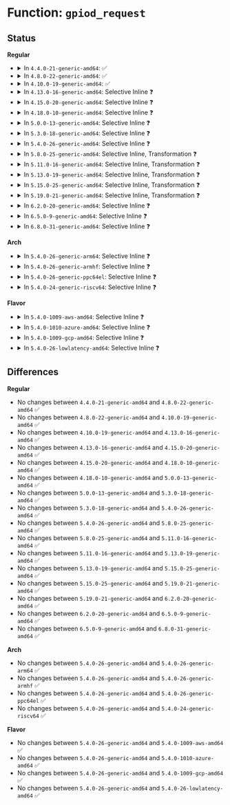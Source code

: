 # Function: <code>gpiod_request</code>

## Status
<b>Regular</b>
<ul>
<li>
<details>
<summary>In <code>4.4.0-21-generic-amd64</code>: ✅</summary>

```c
int gpiod_request(struct gpio_desc * desc, const char * label)
```

```json
{
  "name": "gpiod_request",
  "collision_type": "Unique Global",
  "inline_type": "No",
  "funcs": [
    {
      "addr": 18446744071583198208,
      "name": "gpiod_request",
      "external": true,
      "loc": "drivers/gpio/gpiolib.c:942",
      "file": "drivers/gpio/gpiolib.c",
      "inline": "seen, unknown",
      "caller_inline": [],
      "caller_func": [
        "drivers/gpio/gpiolib.c:fwnode_get_named_gpiod",
        "drivers/gpio/gpiolib.c:gpiod_get_index",
        "drivers/gpio/gpiolib-legacy.c:gpio_request",
        "drivers/gpio/gpiolib-legacy.c:gpio_request_one",
        "drivers/gpio/gpiolib-sysfs.c:export_store"
      ]
    }
  ],
  "symbols": [
    {
      "addr": 18446744071583198208,
      "name": "gpiod_request",
      "section": ".text",
      "bind": "STB_GLOBAL",
      "size": 239
    }
  ]
}
```
</details>
</li>
<li>
<details>
<summary>In <code>4.8.0-22-generic-amd64</code>: ✅</summary>

```c
int gpiod_request(struct gpio_desc * desc, const char * label)
```

```json
{
  "name": "gpiod_request",
  "collision_type": "Unique Global",
  "inline_type": "No",
  "funcs": [
    {
      "addr": 18446744071583502160,
      "name": "gpiod_request",
      "external": true,
      "loc": "drivers/gpio/gpiolib.c:1899",
      "file": "drivers/gpio/gpiolib.c",
      "inline": "seen, unknown",
      "caller_inline": [],
      "caller_func": [
        "drivers/gpio/gpiolib.c:fwnode_get_named_gpiod",
        "drivers/gpio/gpiolib.c:gpiod_get_index",
        "drivers/gpio/gpiolib.c:gpio_ioctl",
        "drivers/gpio/gpiolib.c:linehandle_create",
        "drivers/gpio/gpiolib-legacy.c:gpio_request",
        "drivers/gpio/gpiolib-legacy.c:gpio_request_one",
        "drivers/gpio/gpiolib-sysfs.c:export_store"
      ]
    }
  ],
  "symbols": [
    {
      "addr": 18446744071583502160,
      "name": "gpiod_request",
      "section": ".text",
      "bind": "STB_GLOBAL",
      "size": 348
    }
  ]
}
```
</details>
</li>
<li>
<details>
<summary>In <code>4.10.0-19-generic-amd64</code>: ✅</summary>

```c
int gpiod_request(struct gpio_desc * desc, const char * label)
```

```json
{
  "name": "gpiod_request",
  "collision_type": "Unique Global",
  "inline_type": "No",
  "funcs": [
    {
      "addr": 18446744071583641792,
      "name": "gpiod_request",
      "external": true,
      "loc": "drivers/gpio/gpiolib.c:2086",
      "file": "drivers/gpio/gpiolib.c",
      "inline": "seen, unknown",
      "caller_inline": [],
      "caller_func": [
        "drivers/gpio/gpiolib.c:fwnode_get_named_gpiod",
        "drivers/gpio/gpiolib.c:gpiod_get_index",
        "drivers/gpio/gpiolib.c:gpio_ioctl",
        "drivers/gpio/gpiolib.c:linehandle_create",
        "drivers/gpio/gpiolib-legacy.c:gpio_request",
        "drivers/gpio/gpiolib-legacy.c:gpio_request_one",
        "drivers/gpio/gpiolib-sysfs.c:export_store"
      ]
    }
  ],
  "symbols": [
    {
      "addr": 18446744071583641792,
      "name": "gpiod_request",
      "section": ".text",
      "bind": "STB_GLOBAL",
      "size": 348
    }
  ]
}
```
</details>
</li>
<li>
<details>
<summary>In <code>4.13.0-16-generic-amd64</code>: Selective Inline ❓</summary>

```c
int gpiod_request(struct gpio_desc * desc, const char * label)
```

```json
{
  "name": "gpiod_request",
  "collision_type": "Unique Global",
  "inline_type": "Selective",
  "funcs": [
    {
      "addr": 18446744071583681136,
      "name": "gpiod_request",
      "external": true,
      "loc": "drivers/gpio/gpiolib.c:2087",
      "file": "drivers/gpio/gpiolib.c",
      "inline": "not declared, inlined",
      "caller_inline": [],
      "caller_func": [
        "drivers/gpio/gpiolib.c:fwnode_get_named_gpiod",
        "drivers/gpio/gpiolib.c:gpiod_get_index",
        "drivers/gpio/gpiolib.c:gpio_ioctl",
        "drivers/gpio/gpiolib.c:linehandle_create",
        "drivers/gpio/gpiolib-legacy.c:gpio_request",
        "drivers/gpio/gpiolib-legacy.c:gpio_request_one",
        "drivers/gpio/gpiolib-sysfs.c:export_store"
      ]
    }
  ],
  "symbols": [
    {
      "addr": 18446744071583681136,
      "name": "gpiod_request",
      "section": ".text",
      "bind": "STB_GLOBAL",
      "size": 344
    }
  ]
}
```
</details>
</li>
<li>
<details>
<summary>In <code>4.15.0-20-generic-amd64</code>: Selective Inline ❓</summary>

```c
int gpiod_request(struct gpio_desc * desc, const char * label)
```

```json
{
  "name": "gpiod_request",
  "collision_type": "Unique Global",
  "inline_type": "Selective",
  "funcs": [
    {
      "addr": 18446744071583936624,
      "name": "gpiod_request",
      "external": true,
      "loc": "drivers/gpio/gpiolib.c:2224",
      "file": "drivers/gpio/gpiolib.c",
      "inline": "not declared, inlined",
      "caller_inline": [],
      "caller_func": [
        "drivers/gpio/gpiolib.c:fwnode_get_named_gpiod",
        "drivers/gpio/gpiolib.c:gpiod_get_index",
        "drivers/gpio/gpiolib.c:gpio_ioctl",
        "drivers/gpio/gpiolib.c:linehandle_create",
        "drivers/gpio/gpiolib-legacy.c:gpio_request",
        "drivers/gpio/gpiolib-legacy.c:gpio_request_one",
        "drivers/gpio/gpiolib-sysfs.c:export_store"
      ]
    }
  ],
  "symbols": [
    {
      "addr": 18446744071583936624,
      "name": "gpiod_request",
      "section": ".text",
      "bind": "STB_GLOBAL",
      "size": 344
    }
  ]
}
```
</details>
</li>
<li>
<details>
<summary>In <code>4.18.0-10-generic-amd64</code>: Selective Inline ❓</summary>

```c
int gpiod_request(struct gpio_desc * desc, const char * label)
```

```json
{
  "name": "gpiod_request",
  "collision_type": "Unique Global",
  "inline_type": "Selective",
  "funcs": [
    {
      "addr": 18446744071584125760,
      "name": "gpiod_request",
      "external": true,
      "loc": "drivers/gpio/gpiolib.c:2338",
      "file": "drivers/gpio/gpiolib.c",
      "inline": "not declared, inlined",
      "caller_inline": [],
      "caller_func": [
        "drivers/gpio/gpiolib.c:fwnode_get_named_gpiod",
        "drivers/gpio/gpiolib.c:fwnode_get_named_gpiod",
        "drivers/gpio/gpiolib.c:gpiod_get_index",
        "drivers/gpio/gpiolib.c:gpio_ioctl",
        "drivers/gpio/gpiolib.c:linehandle_create",
        "drivers/gpio/gpiolib-legacy.c:gpio_request",
        "drivers/gpio/gpiolib-legacy.c:gpio_request_one",
        "drivers/gpio/gpiolib-sysfs.c:export_store"
      ]
    }
  ],
  "symbols": [
    {
      "addr": 18446744071584125760,
      "name": "gpiod_request",
      "section": ".text",
      "bind": "STB_GLOBAL",
      "size": 218
    }
  ]
}
```
</details>
</li>
<li>
<details>
<summary>In <code>5.0.0-13-generic-amd64</code>: Selective Inline ❓</summary>

```c
int gpiod_request(struct gpio_desc * desc, const char * label)
```

```json
{
  "name": "gpiod_request",
  "collision_type": "Unique Global",
  "inline_type": "Selective",
  "funcs": [
    {
      "addr": 18446744071584210128,
      "name": "gpiod_request",
      "external": true,
      "loc": "drivers/gpio/gpiolib.c:2366",
      "file": "drivers/gpio/gpiolib.c",
      "inline": "not declared, inlined",
      "caller_inline": [],
      "caller_func": [
        "drivers/gpio/gpiolib.c:fwnode_get_named_gpiod",
        "drivers/gpio/gpiolib.c:fwnode_get_named_gpiod",
        "drivers/gpio/gpiolib.c:gpiod_get_index",
        "drivers/gpio/gpiolib.c:gpio_ioctl",
        "drivers/gpio/gpiolib.c:linehandle_create",
        "drivers/gpio/gpiolib-legacy.c:gpio_request",
        "drivers/gpio/gpiolib-legacy.c:gpio_request_one",
        "drivers/gpio/gpiolib-sysfs.c:export_store"
      ]
    }
  ],
  "symbols": [
    {
      "addr": 18446744071584210128,
      "name": "gpiod_request",
      "section": ".text",
      "bind": "STB_GLOBAL",
      "size": 218
    }
  ]
}
```
</details>
</li>
<li>
<details>
<summary>In <code>5.3.0-18-generic-amd64</code>: Selective Inline ❓</summary>

```c
int gpiod_request(struct gpio_desc * desc, const char * label)
```

```json
{
  "name": "gpiod_request",
  "collision_type": "Unique Global",
  "inline_type": "Selective",
  "funcs": [
    {
      "addr": 18446744071584398848,
      "name": "gpiod_request",
      "external": true,
      "loc": "drivers/gpio/gpiolib.c:2430",
      "file": "drivers/gpio/gpiolib.c",
      "inline": "not declared, inlined",
      "caller_inline": [],
      "caller_func": [
        "drivers/gpio/gpiolib.c:fwnode_get_named_gpiod",
        "drivers/gpio/gpiolib.c:gpiod_get_index",
        "drivers/gpio/gpiolib.c:gpio_ioctl",
        "drivers/gpio/gpiolib.c:linehandle_create",
        "drivers/gpio/gpiolib-legacy.c:gpio_request",
        "drivers/gpio/gpiolib-legacy.c:gpio_request_one",
        "drivers/gpio/gpiolib-sysfs.c:export_store"
      ]
    }
  ],
  "symbols": [
    {
      "addr": 18446744071584398848,
      "name": "gpiod_request",
      "section": ".text",
      "bind": "STB_GLOBAL",
      "size": 218
    }
  ]
}
```
</details>
</li>
<li>
<details>
<summary>In <code>5.4.0-26-generic-amd64</code>: Selective Inline ❓</summary>

```c
int gpiod_request(struct gpio_desc * desc, const char * label)
```

```json
{
  "name": "gpiod_request",
  "collision_type": "Unique Global",
  "inline_type": "Selective",
  "funcs": [
    {
      "addr": 18446744071584534384,
      "name": "gpiod_request",
      "external": true,
      "loc": "drivers/gpio/gpiolib.c:2762",
      "file": "drivers/gpio/gpiolib.c",
      "inline": "not declared, inlined",
      "caller_inline": [],
      "caller_func": [
        "drivers/gpio/gpiolib.c:fwnode_get_named_gpiod",
        "drivers/gpio/gpiolib.c:gpiod_get_index",
        "drivers/gpio/gpiolib.c:gpio_ioctl",
        "drivers/gpio/gpiolib.c:linehandle_create",
        "drivers/gpio/gpiolib-legacy.c:gpio_request",
        "drivers/gpio/gpiolib-legacy.c:gpio_request_one",
        "drivers/gpio/gpiolib-sysfs.c:export_store"
      ]
    }
  ],
  "symbols": [
    {
      "addr": 18446744071584534384,
      "name": "gpiod_request",
      "section": ".text",
      "bind": "STB_GLOBAL",
      "size": 218
    }
  ]
}
```
</details>
</li>
<li>
<details>
<summary>In <code>5.8.0-25-generic-amd64</code>: Selective Inline, Transformation ❓</summary>

```c
int gpiod_request(struct gpio_desc * desc, const char * label)
```

```json
{
  "name": "gpiod_request",
  "collision_type": "Unique Global",
  "inline_type": "Selective",
  "funcs": [
    {
      "addr": 18446744071585216346,
      "name": "gpiod_request",
      "external": true,
      "loc": "drivers/gpio/gpiolib.c:3129",
      "file": "drivers/gpio/gpiolib.c",
      "inline": "not declared, inlined",
      "caller_inline": [
        "drivers/gpio/gpiolib.c:fwnode_get_named_gpiod",
        "drivers/gpio/gpiolib.c:gpiod_get_index",
        "drivers/gpio/gpiolib.c:lineevent_create",
        "drivers/gpio/gpiolib.c:linehandle_create"
      ],
      "caller_func": [
        "drivers/gpio/gpiolib.c:fwnode_get_named_gpiod",
        "drivers/gpio/gpiolib.c:gpiod_get_index",
        "drivers/gpio/gpiolib.c:lineevent_create",
        "drivers/gpio/gpiolib.c:linehandle_create",
        "drivers/gpio/gpiolib-legacy.c:gpio_request",
        "drivers/gpio/gpiolib-legacy.c:gpio_request_one",
        "drivers/gpio/gpiolib-sysfs.c:export_store"
      ]
    }
  ],
  "symbols": [
    {
      "addr": 18446744071585203584,
      "name": "gpiod_request.part.0",
      "section": ".text",
      "bind": "STB_LOCAL",
      "size": 211
    },
    {
      "addr": 18446744071585221710,
      "name": "gpiod_request.cold",
      "section": ".text",
      "bind": "STB_LOCAL",
      "size": 95
    },
    {
      "addr": 18446744071585210384,
      "name": "gpiod_request",
      "section": ".text",
      "bind": "STB_GLOBAL",
      "size": 83
    }
  ]
}
```
</details>
</li>
<li>
<details>
<summary>In <code>5.11.0-16-generic-amd64</code>: Selective Inline, Transformation ❓</summary>

```c
int gpiod_request(struct gpio_desc * desc, const char * label)
```

```json
{
  "name": "gpiod_request",
  "collision_type": "Unique Global",
  "inline_type": "Selective",
  "funcs": [
    {
      "addr": 18446744071585367610,
      "name": "gpiod_request",
      "external": true,
      "loc": "drivers/gpio/gpiolib.c:1933",
      "file": "drivers/gpio/gpiolib.c",
      "inline": "not declared, inlined",
      "caller_inline": [
        "drivers/gpio/gpiolib.c:fwnode_get_named_gpiod",
        "drivers/gpio/gpiolib.c:gpiod_get_index"
      ],
      "caller_func": [
        "drivers/gpio/gpiolib.c:fwnode_get_named_gpiod",
        "drivers/gpio/gpiolib.c:gpiod_get_index",
        "drivers/gpio/gpiolib-legacy.c:gpio_request",
        "drivers/gpio/gpiolib-legacy.c:gpio_request_one",
        "drivers/gpio/gpiolib-cdev.c:linereq_create",
        "drivers/gpio/gpiolib-sysfs.c:export_store"
      ]
    }
  ],
  "symbols": [
    {
      "addr": 18446744071585359872,
      "name": "gpiod_request.part.0",
      "section": ".text",
      "bind": "STB_LOCAL",
      "size": 208
    },
    {
      "addr": 18446744071591388372,
      "name": "gpiod_request.cold",
      "section": ".text",
      "bind": "STB_LOCAL",
      "size": 95
    },
    {
      "addr": 18446744071585361984,
      "name": "gpiod_request",
      "section": ".text",
      "bind": "STB_GLOBAL",
      "size": 83
    }
  ]
}
```
</details>
</li>
<li>
<details>
<summary>In <code>5.13.0-19-generic-amd64</code>: Selective Inline, Transformation ❓</summary>

```c
int gpiod_request(struct gpio_desc * desc, const char * label)
```

```json
{
  "name": "gpiod_request",
  "collision_type": "Unique Global",
  "inline_type": "Selective",
  "funcs": [
    {
      "addr": 18446744071585251695,
      "name": "gpiod_request",
      "external": true,
      "loc": "drivers/gpio/gpiolib.c:1910",
      "file": "drivers/gpio/gpiolib.c",
      "inline": "not declared, inlined",
      "caller_inline": [
        "drivers/gpio/gpiolib.c:fwnode_get_named_gpiod",
        "drivers/gpio/gpiolib.c:gpiod_get_index"
      ],
      "caller_func": [
        "drivers/gpio/gpiolib.c:fwnode_get_named_gpiod",
        "drivers/gpio/gpiolib.c:gpiod_get_index",
        "drivers/gpio/gpiolib-legacy.c:gpio_request",
        "drivers/gpio/gpiolib-legacy.c:gpio_request_one",
        "drivers/gpio/gpiolib-cdev.c:linereq_create",
        "drivers/gpio/gpiolib-sysfs.c:export_store"
      ]
    }
  ],
  "symbols": [
    {
      "addr": 18446744071585242704,
      "name": "gpiod_request.part.0",
      "section": ".text",
      "bind": "STB_LOCAL",
      "size": 208
    },
    {
      "addr": 18446744071591330682,
      "name": "gpiod_request.cold",
      "section": ".text",
      "bind": "STB_LOCAL",
      "size": 95
    },
    {
      "addr": 18446744071585245536,
      "name": "gpiod_request",
      "section": ".text",
      "bind": "STB_GLOBAL",
      "size": 83
    }
  ]
}
```
</details>
</li>
<li>
<details>
<summary>In <code>5.15.0-25-generic-amd64</code>: Selective Inline, Transformation ❓</summary>

```c
int gpiod_request(struct gpio_desc * desc, const char * label)
```

```json
{
  "name": "gpiod_request",
  "collision_type": "Unique Global",
  "inline_type": "Selective",
  "funcs": [
    {
      "addr": 18446744071585707663,
      "name": "gpiod_request",
      "external": true,
      "loc": "drivers/gpio/gpiolib.c:1932",
      "file": "drivers/gpio/gpiolib.c",
      "inline": "not declared, inlined",
      "caller_inline": [
        "drivers/gpio/gpiolib.c:fwnode_get_named_gpiod",
        "drivers/gpio/gpiolib.c:gpiod_get_index"
      ],
      "caller_func": [
        "drivers/gpio/gpiolib.c:fwnode_get_named_gpiod",
        "drivers/gpio/gpiolib.c:gpiod_get_index",
        "drivers/gpio/gpiolib-legacy.c:gpio_request",
        "drivers/gpio/gpiolib-legacy.c:gpio_request_one",
        "drivers/gpio/gpiolib-cdev.c:linereq_create",
        "drivers/gpio/gpiolib-sysfs.c:export_store",
        "drivers/gpio/gpiolib-acpi.c:acpi_get_and_request_gpiod"
      ]
    }
  ],
  "symbols": [
    {
      "addr": 18446744071585698096,
      "name": "gpiod_request.part.0",
      "section": ".text",
      "bind": "STB_LOCAL",
      "size": 205
    },
    {
      "addr": 18446744071592353649,
      "name": "gpiod_request.cold",
      "section": ".text",
      "bind": "STB_LOCAL",
      "size": 95
    },
    {
      "addr": 18446744071585701280,
      "name": "gpiod_request",
      "section": ".text",
      "bind": "STB_GLOBAL",
      "size": 83
    }
  ]
}
```
</details>
</li>
<li>
<details>
<summary>In <code>5.19.0-21-generic-amd64</code>: Selective Inline, Transformation ❓</summary>

```c
int gpiod_request(struct gpio_desc * desc, const char * label)
```

```json
{
  "name": "gpiod_request",
  "collision_type": "Unique Global",
  "inline_type": "Selective",
  "funcs": [
    {
      "addr": 18446744071586875942,
      "name": "gpiod_request",
      "external": true,
      "loc": "drivers/gpio/gpiolib.c:1993",
      "file": "drivers/gpio/gpiolib.c",
      "inline": "not declared, inlined",
      "caller_inline": [
        "drivers/gpio/gpiolib.c:fwnode_get_named_gpiod",
        "drivers/gpio/gpiolib.c:gpiod_get_index"
      ],
      "caller_func": [
        "drivers/gpio/gpiolib.c:fwnode_get_named_gpiod",
        "drivers/gpio/gpiolib.c:gpiod_get_index",
        "drivers/gpio/gpiolib-legacy.c:gpio_request",
        "drivers/gpio/gpiolib-legacy.c:gpio_request_one",
        "drivers/gpio/gpiolib-cdev.c:lineevent_create",
        "drivers/gpio/gpiolib-cdev.c:linereq_create",
        "drivers/gpio/gpiolib-cdev.c:linehandle_create",
        "drivers/gpio/gpiolib-sysfs.c:export_store",
        "drivers/gpio/gpiolib-acpi.c:acpi_get_and_request_gpiod"
      ]
    }
  ],
  "symbols": [
    {
      "addr": 18446744071586866512,
      "name": "gpiod_request.part.0",
      "section": ".text",
      "bind": "STB_LOCAL",
      "size": 263
    },
    {
      "addr": 18446744071594215788,
      "name": "gpiod_request.cold",
      "section": ".text",
      "bind": "STB_LOCAL",
      "size": 93
    },
    {
      "addr": 18446744071586868768,
      "name": "gpiod_request",
      "section": ".text",
      "bind": "STB_GLOBAL",
      "size": 92
    }
  ]
}
```
</details>
</li>
<li>
<details>
<summary>In <code>6.2.0-20-generic-amd64</code>: Selective Inline ❓</summary>

```c
int gpiod_request(struct gpio_desc * desc, const char * label)
```

```json
{
  "name": "gpiod_request",
  "collision_type": "Unique Global",
  "inline_type": "Selective",
  "funcs": [
    {
      "addr": 18446744071588016560,
      "name": "gpiod_request",
      "external": true,
      "loc": "drivers/gpio/gpiolib.c:2063",
      "file": "drivers/gpio/gpiolib.c",
      "inline": "not declared, inlined",
      "caller_inline": [],
      "caller_func": [
        "drivers/gpio/gpiolib.c:gpiod_find_and_request",
        "drivers/gpio/gpiolib-legacy.c:gpio_request",
        "drivers/gpio/gpiolib-legacy.c:gpio_request_one",
        "drivers/gpio/gpiolib-cdev.c:lineevent_create",
        "drivers/gpio/gpiolib-cdev.c:linereq_create",
        "drivers/gpio/gpiolib-cdev.c:linehandle_create",
        "drivers/gpio/gpiolib-sysfs.c:export_store",
        "drivers/gpio/gpiolib-acpi.c:acpi_get_and_request_gpiod"
      ]
    }
  ],
  "symbols": [
    {
      "addr": 18446744071588016560,
      "name": "gpiod_request",
      "section": ".text",
      "bind": "STB_GLOBAL",
      "size": 402
    }
  ]
}
```
</details>
</li>
<li>
<details>
<summary>In <code>6.5.0-9-generic-amd64</code>: Selective Inline ❓</summary>

```c
int gpiod_request(struct gpio_desc * desc, const char * label)
```

```json
{
  "name": "gpiod_request",
  "collision_type": "Unique Global",
  "inline_type": "Selective",
  "funcs": [
    {
      "addr": 18446744071588291280,
      "name": "gpiod_request",
      "external": true,
      "loc": "drivers/gpio/gpiolib.c:2102",
      "file": "drivers/gpio/gpiolib.c",
      "inline": "not declared, inlined",
      "caller_inline": [],
      "caller_func": [
        "drivers/gpio/gpiolib.c:gpiod_find_and_request",
        "drivers/gpio/gpiolib-legacy.c:gpio_request",
        "drivers/gpio/gpiolib-legacy.c:gpio_request_one",
        "drivers/gpio/gpiolib-cdev.c:lineevent_create",
        "drivers/gpio/gpiolib-cdev.c:linereq_create",
        "drivers/gpio/gpiolib-cdev.c:linehandle_create",
        "drivers/gpio/gpiolib-sysfs.c:export_store",
        "drivers/gpio/gpiolib-acpi.c:acpi_get_and_request_gpiod"
      ]
    }
  ],
  "symbols": [
    {
      "addr": 18446744071588291280,
      "name": "gpiod_request",
      "section": ".text",
      "bind": "STB_GLOBAL",
      "size": 253
    }
  ]
}
```
</details>
</li>
<li>
<details>
<summary>In <code>6.8.0-31-generic-amd64</code>: Selective Inline ❓</summary>

```c
int gpiod_request(struct gpio_desc * desc, const char * label)
```

```json
{
  "name": "gpiod_request",
  "collision_type": "Unique Global",
  "inline_type": "Selective",
  "funcs": [
    {
      "addr": 18446744071588584976,
      "name": "gpiod_request",
      "external": true,
      "loc": "drivers/gpio/gpiolib.c:2285",
      "file": "drivers/gpio/gpiolib.c",
      "inline": "not declared, inlined",
      "caller_inline": [],
      "caller_func": [
        "drivers/gpio/gpiolib.c:gpiod_find_and_request",
        "drivers/gpio/gpiolib-legacy.c:gpio_request",
        "drivers/gpio/gpiolib-legacy.c:gpio_request_one",
        "drivers/gpio/gpiolib-cdev.c:lineevent_create",
        "drivers/gpio/gpiolib-cdev.c:linereq_create",
        "drivers/gpio/gpiolib-cdev.c:linehandle_create",
        "drivers/gpio/gpiolib-sysfs.c:export_store"
      ]
    }
  ],
  "symbols": [
    {
      "addr": 18446744071588584976,
      "name": "gpiod_request",
      "section": ".text",
      "bind": "STB_GLOBAL",
      "size": 247
    }
  ]
}
```
</details>
</li>
</ul>
<b>Arch</b>
<ul>
<li>
<details>
<summary>In <code>5.4.0-26-generic-arm64</code>: Selective Inline ❓</summary>

```c
int gpiod_request(struct gpio_desc * desc, const char * label)
```

```json
{
  "name": "gpiod_request",
  "collision_type": "Unique Global",
  "inline_type": "Selective",
  "funcs": [
    {
      "addr": 18446603336496719480,
      "name": "gpiod_request",
      "external": true,
      "loc": "drivers/gpio/gpiolib.c:2762",
      "file": "drivers/gpio/gpiolib.c",
      "inline": "not declared, inlined",
      "caller_inline": [],
      "caller_func": [
        "drivers/gpio/gpiolib.c:fwnode_get_named_gpiod",
        "drivers/gpio/gpiolib.c:gpiod_get_index",
        "drivers/gpio/gpiolib.c:gpio_ioctl",
        "drivers/gpio/gpiolib.c:linehandle_create",
        "drivers/gpio/gpiolib-legacy.c:gpio_request",
        "drivers/gpio/gpiolib-legacy.c:gpio_request_one",
        "drivers/gpio/gpiolib-of.c:gpiod_get_from_of_node",
        "drivers/gpio/gpiolib-sysfs.c:export_store"
      ]
    }
  ],
  "symbols": [
    {
      "addr": 18446603336496719480,
      "name": "gpiod_request",
      "section": ".text",
      "bind": "STB_GLOBAL",
      "size": 272
    }
  ]
}
```
</details>
</li>
<li>
<details>
<summary>In <code>5.4.0-26-generic-armhf</code>: Selective Inline ❓</summary>

```c
int gpiod_request(struct gpio_desc * desc, const char * label)
```

```json
{
  "name": "gpiod_request",
  "collision_type": "Unique Global",
  "inline_type": "Selective",
  "funcs": [
    {
      "addr": 3230010552,
      "name": "gpiod_request",
      "external": true,
      "loc": "drivers/gpio/gpiolib.c:2762",
      "file": "drivers/gpio/gpiolib.c",
      "inline": "not declared, inlined",
      "caller_inline": [],
      "caller_func": [
        "drivers/gpio/gpiolib.c:gpiod_get_index",
        "drivers/gpio/gpiolib.c:gpio_ioctl",
        "drivers/gpio/gpiolib.c:linehandle_create",
        "drivers/gpio/gpiolib-legacy.c:gpio_request",
        "drivers/gpio/gpiolib-legacy.c:gpio_request_one",
        "drivers/gpio/gpiolib-of.c:gpiod_get_from_of_node",
        "drivers/gpio/gpiolib-sysfs.c:export_store"
      ]
    }
  ],
  "symbols": [
    {
      "addr": 3230010552,
      "name": "gpiod_request",
      "section": ".text",
      "bind": "STB_GLOBAL",
      "size": 232
    }
  ]
}
```
</details>
</li>
<li>
<details>
<summary>In <code>5.4.0-26-generic-ppc64el</code>: Selective Inline ❓</summary>

```c
int gpiod_request(struct gpio_desc * desc, const char * label)
```

```json
{
  "name": "gpiod_request",
  "collision_type": "Unique Global",
  "inline_type": "Selective",
  "funcs": [
    {
      "addr": 13835058055290809280,
      "name": "gpiod_request",
      "external": true,
      "loc": "drivers/gpio/gpiolib.c:2762",
      "file": "drivers/gpio/gpiolib.c",
      "inline": "not declared, inlined",
      "caller_inline": [],
      "caller_func": [
        "drivers/gpio/gpiolib.c:gpiod_get_index",
        "drivers/gpio/gpiolib.c:gpio_ioctl",
        "drivers/gpio/gpiolib.c:linehandle_create",
        "drivers/gpio/gpiolib-legacy.c:gpio_request",
        "drivers/gpio/gpiolib-legacy.c:gpio_request_one",
        "drivers/gpio/gpiolib-of.c:gpiod_get_from_of_node",
        "drivers/gpio/gpiolib-sysfs.c:export_store"
      ]
    }
  ],
  "symbols": [
    {
      "addr": 13835058055290809280,
      "name": "gpiod_request",
      "section": ".text",
      "bind": "STB_GLOBAL",
      "size": 336
    }
  ]
}
```
</details>
</li>
<li>
<details>
<summary>In <code>5.4.0-24-generic-riscv64</code>: Selective Inline ❓</summary>

```c
int gpiod_request(struct gpio_desc * desc, const char * label)
```

```json
{
  "name": "gpiod_request",
  "collision_type": "Unique Global",
  "inline_type": "Selective",
  "funcs": [
    {
      "addr": 18446743936275478488,
      "name": "gpiod_request",
      "external": true,
      "loc": "drivers/gpio/gpiolib.c:2762",
      "file": "drivers/gpio/gpiolib.c",
      "inline": "not declared, inlined",
      "caller_inline": [],
      "caller_func": [
        "drivers/gpio/gpiolib.c:gpiod_get_index",
        "drivers/gpio/gpiolib.c:gpio_ioctl",
        "drivers/gpio/gpiolib.c:linehandle_create",
        "drivers/gpio/gpiolib-legacy.c:gpio_request",
        "drivers/gpio/gpiolib-legacy.c:gpio_request_one",
        "drivers/gpio/gpiolib-of.c:gpiod_get_from_of_node",
        "drivers/gpio/gpiolib-sysfs.c:export_store"
      ]
    }
  ],
  "symbols": [
    {
      "addr": 18446743936275478488,
      "name": "gpiod_request",
      "section": ".text",
      "bind": "STB_GLOBAL",
      "size": 232
    }
  ]
}
```
</details>
</li>
</ul>
<b>Flavor</b>
<ul>
<li>
<details>
<summary>In <code>5.4.0-1009-aws-amd64</code>: Selective Inline ❓</summary>

```c
int gpiod_request(struct gpio_desc * desc, const char * label)
```

```json
{
  "name": "gpiod_request",
  "collision_type": "Unique Global",
  "inline_type": "Selective",
  "funcs": [
    {
      "addr": 18446744071584491312,
      "name": "gpiod_request",
      "external": true,
      "loc": "drivers/gpio/gpiolib.c:2762",
      "file": "drivers/gpio/gpiolib.c",
      "inline": "not declared, inlined",
      "caller_inline": [],
      "caller_func": [
        "drivers/gpio/gpiolib.c:fwnode_get_named_gpiod",
        "drivers/gpio/gpiolib.c:gpiod_get_index",
        "drivers/gpio/gpiolib.c:gpio_ioctl",
        "drivers/gpio/gpiolib.c:linehandle_create",
        "drivers/gpio/gpiolib-legacy.c:gpio_request",
        "drivers/gpio/gpiolib-legacy.c:gpio_request_one",
        "drivers/gpio/gpiolib-sysfs.c:export_store"
      ]
    }
  ],
  "symbols": [
    {
      "addr": 18446744071584491312,
      "name": "gpiod_request",
      "section": ".text",
      "bind": "STB_GLOBAL",
      "size": 218
    }
  ]
}
```
</details>
</li>
<li>
<details>
<summary>In <code>5.4.0-1010-azure-amd64</code>: Selective Inline ❓</summary>

```c
int gpiod_request(struct gpio_desc * desc, const char * label)
```

```json
{
  "name": "gpiod_request",
  "collision_type": "Unique Global",
  "inline_type": "Selective",
  "funcs": [
    {
      "addr": 18446744071584429440,
      "name": "gpiod_request",
      "external": true,
      "loc": "drivers/gpio/gpiolib.c:2762",
      "file": "drivers/gpio/gpiolib.c",
      "inline": "not declared, inlined",
      "caller_inline": [],
      "caller_func": [
        "drivers/gpio/gpiolib.c:fwnode_get_named_gpiod",
        "drivers/gpio/gpiolib.c:gpiod_get_index",
        "drivers/gpio/gpiolib.c:gpio_ioctl",
        "drivers/gpio/gpiolib.c:linehandle_create",
        "drivers/gpio/gpiolib-legacy.c:gpio_request",
        "drivers/gpio/gpiolib-legacy.c:gpio_request_one",
        "drivers/gpio/gpiolib-sysfs.c:export_store"
      ]
    }
  ],
  "symbols": [
    {
      "addr": 18446744071584429440,
      "name": "gpiod_request",
      "section": ".text",
      "bind": "STB_GLOBAL",
      "size": 218
    }
  ]
}
```
</details>
</li>
<li>
<details>
<summary>In <code>5.4.0-1009-gcp-amd64</code>: Selective Inline ❓</summary>

```c
int gpiod_request(struct gpio_desc * desc, const char * label)
```

```json
{
  "name": "gpiod_request",
  "collision_type": "Unique Global",
  "inline_type": "Selective",
  "funcs": [
    {
      "addr": 18446744071584486048,
      "name": "gpiod_request",
      "external": true,
      "loc": "drivers/gpio/gpiolib.c:2762",
      "file": "drivers/gpio/gpiolib.c",
      "inline": "not declared, inlined",
      "caller_inline": [],
      "caller_func": [
        "drivers/gpio/gpiolib.c:fwnode_get_named_gpiod",
        "drivers/gpio/gpiolib.c:gpiod_get_index",
        "drivers/gpio/gpiolib.c:gpio_ioctl",
        "drivers/gpio/gpiolib.c:linehandle_create",
        "drivers/gpio/gpiolib-legacy.c:gpio_request",
        "drivers/gpio/gpiolib-legacy.c:gpio_request_one",
        "drivers/gpio/gpiolib-sysfs.c:export_store"
      ]
    }
  ],
  "symbols": [
    {
      "addr": 18446744071584486048,
      "name": "gpiod_request",
      "section": ".text",
      "bind": "STB_GLOBAL",
      "size": 218
    }
  ]
}
```
</details>
</li>
<li>
<details>
<summary>In <code>5.4.0-26-lowlatency-amd64</code>: Selective Inline ❓</summary>

```c
int gpiod_request(struct gpio_desc * desc, const char * label)
```

```json
{
  "name": "gpiod_request",
  "collision_type": "Unique Global",
  "inline_type": "Selective",
  "funcs": [
    {
      "addr": 18446744071584592272,
      "name": "gpiod_request",
      "external": true,
      "loc": "drivers/gpio/gpiolib.c:2762",
      "file": "drivers/gpio/gpiolib.c",
      "inline": "not declared, inlined",
      "caller_inline": [],
      "caller_func": [
        "drivers/gpio/gpiolib.c:fwnode_get_named_gpiod",
        "drivers/gpio/gpiolib.c:gpiod_get_index",
        "drivers/gpio/gpiolib.c:gpio_ioctl",
        "drivers/gpio/gpiolib.c:linehandle_create",
        "drivers/gpio/gpiolib-legacy.c:gpio_request",
        "drivers/gpio/gpiolib-legacy.c:gpio_request_one",
        "drivers/gpio/gpiolib-sysfs.c:export_store"
      ]
    }
  ],
  "symbols": [
    {
      "addr": 18446744071584592272,
      "name": "gpiod_request",
      "section": ".text",
      "bind": "STB_GLOBAL",
      "size": 218
    }
  ]
}
```
</details>
</li>
</ul>

## Differences
<b>Regular</b>
<ul>
<li>
No changes between <code>4.4.0-21-generic-amd64</code> and <code>4.8.0-22-generic-amd64</code> ✅
</li>
<li>
No changes between <code>4.8.0-22-generic-amd64</code> and <code>4.10.0-19-generic-amd64</code> ✅
</li>
<li>
No changes between <code>4.10.0-19-generic-amd64</code> and <code>4.13.0-16-generic-amd64</code> ✅
</li>
<li>
No changes between <code>4.13.0-16-generic-amd64</code> and <code>4.15.0-20-generic-amd64</code> ✅
</li>
<li>
No changes between <code>4.15.0-20-generic-amd64</code> and <code>4.18.0-10-generic-amd64</code> ✅
</li>
<li>
No changes between <code>4.18.0-10-generic-amd64</code> and <code>5.0.0-13-generic-amd64</code> ✅
</li>
<li>
No changes between <code>5.0.0-13-generic-amd64</code> and <code>5.3.0-18-generic-amd64</code> ✅
</li>
<li>
No changes between <code>5.3.0-18-generic-amd64</code> and <code>5.4.0-26-generic-amd64</code> ✅
</li>
<li>
No changes between <code>5.4.0-26-generic-amd64</code> and <code>5.8.0-25-generic-amd64</code> ✅
</li>
<li>
No changes between <code>5.8.0-25-generic-amd64</code> and <code>5.11.0-16-generic-amd64</code> ✅
</li>
<li>
No changes between <code>5.11.0-16-generic-amd64</code> and <code>5.13.0-19-generic-amd64</code> ✅
</li>
<li>
No changes between <code>5.13.0-19-generic-amd64</code> and <code>5.15.0-25-generic-amd64</code> ✅
</li>
<li>
No changes between <code>5.15.0-25-generic-amd64</code> and <code>5.19.0-21-generic-amd64</code> ✅
</li>
<li>
No changes between <code>5.19.0-21-generic-amd64</code> and <code>6.2.0-20-generic-amd64</code> ✅
</li>
<li>
No changes between <code>6.2.0-20-generic-amd64</code> and <code>6.5.0-9-generic-amd64</code> ✅
</li>
<li>
No changes between <code>6.5.0-9-generic-amd64</code> and <code>6.8.0-31-generic-amd64</code> ✅
</li>
</ul>
<b>Arch</b>
<ul>
<li>
No changes between <code>5.4.0-26-generic-amd64</code> and <code>5.4.0-26-generic-arm64</code> ✅
</li>
<li>
No changes between <code>5.4.0-26-generic-amd64</code> and <code>5.4.0-26-generic-armhf</code> ✅
</li>
<li>
No changes between <code>5.4.0-26-generic-amd64</code> and <code>5.4.0-26-generic-ppc64el</code> ✅
</li>
<li>
No changes between <code>5.4.0-26-generic-amd64</code> and <code>5.4.0-24-generic-riscv64</code> ✅
</li>
</ul>
<b>Flavor</b>
<ul>
<li>
No changes between <code>5.4.0-26-generic-amd64</code> and <code>5.4.0-1009-aws-amd64</code> ✅
</li>
<li>
No changes between <code>5.4.0-26-generic-amd64</code> and <code>5.4.0-1010-azure-amd64</code> ✅
</li>
<li>
No changes between <code>5.4.0-26-generic-amd64</code> and <code>5.4.0-1009-gcp-amd64</code> ✅
</li>
<li>
No changes between <code>5.4.0-26-generic-amd64</code> and <code>5.4.0-26-lowlatency-amd64</code> ✅
</li>
</ul>
